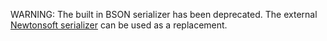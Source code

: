 WARNING: The built in BSON serializer has been deprecated. The external [Newtonsoft serializer](/nservicebus/serialization/newtonsoft.md) can be used as a replacement.